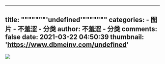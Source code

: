 
---
title: """""""'undefined'"""""""
categories: 
    - 图片
    - 不羞涩 - 分类
author: 不羞涩 - 分类
comments: false
date: 2021-03-22 04:50:39
thumbnail: 'https://www.dbmeinv.com/undefined'
---

<div>   
<img src="https://www.dbmeinv.com/undefined" referrerpolicy="no-referrer">  
</div>
            